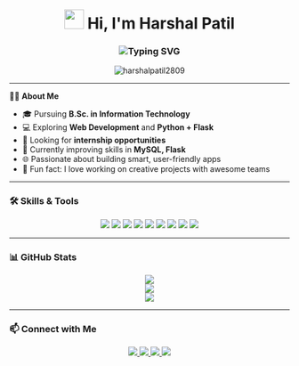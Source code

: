 <h1 align="center">
  <img src="https://media.giphy.com/media/hvRJCLFzcasrR4ia7z/giphy.gif" width="35" />
  Hi, I'm Harshal Patil
</h1>

<h3 align="center">
  <img src="https://readme-typing-svg.demolab.com?font=Fira+Code&pause=1000&color=66CCFF&center=true&vCenter=true&width=440&lines=Student;Software+Developer;Open+to+Internship+Opportunities" alt="Typing SVG" />
</h3>

<p align="center">
  <img src="https://komarev.com/ghpvc/?username=harshalpatil2809&label=Profile%20views&color=66CCFF&style=flat-square" alt="harshalpatil2809" />
</p>

---

🧑‍🎓 **About Me**

- 🎓 Pursuing **B.Sc. in Information Technology**
- 💻 Exploring **Web Development** and **Python + Flask**
- 🚀 Looking for **internship opportunities**
- 🧠 Currently improving skills in **MySQL, Flask**
- 🌐 Passionate about building smart, user-friendly apps
- 🧩 Fun fact: I love working on creative projects with awesome teams

---

### 🛠️ Skills & Tools

<p align="center">
  <img src="https://img.shields.io/badge/HTML5-16161A?style=for-the-badge&logo=html5&logoColor=66CCFF" />
  <img src="https://img.shields.io/badge/CSS3-16161A?style=for-the-badge&logo=css3&logoColor=66CCFF" />
  <img src="https://img.shields.io/badge/JavaScript-16161A?style=for-the-badge&logo=javascript&logoColor=66CCFF" />
  <img src="https://img.shields.io/badge/Python-16161A?style=for-the-badge&logo=python&logoColor=66CCFF" />
  <img src="https://img.shields.io/badge/Flask-16161A?style=for-the-badge&logo=flask&logoColor=66CCFF" />
  <img src="https://img.shields.io/badge/MySQL-16161A?style=for-the-badge&logo=mysql&logoColor=66CCFF" />
  <img src="https://img.shields.io/badge/Figma-16161A?style=for-the-badge&logo=figma&logoColor=66CCFF" />
  <img src="https://img.shields.io/badge/Communication-16161A?style=for-the-badge&logoColor=66CCFF" />
  <img src="https://img.shields.io/badge/Teamwork-16161A?style=for-the-badge&logoColor=66CCFF" />
</p>

---

### 📊 GitHub Stats

<p align="center">
  <img src="https://github-readme-stats.vercel.app/api?username=harshalpatil2809&show_icons=true&theme=tokyonight&icon_color=66CCFF&title_color=66CCFF&text_color=cccccc&bg_color=16161A" />
  <br />
  <img src="https://github-readme-streak-stats.herokuapp.com/?user=harshalpatil2809&theme=tokyonight&sideNums=66CCFF&currStreakLabel=66CCFF&dates=cccccc&sideLabels=66CCFF&background=16161A" />
  <br />
  <img src="https://github-readme-stats.vercel.app/api/top-langs/?username=harshalpatil2809&layout=compact&theme=tokyonight&bg_color=16161A&title_color=66CCFF&text_color=cccccc" />
</p>

---

### 📫 Connect with Me

<p align="center">
  <a href="mailto:harshalpatil2809@gmail.com">
    <img src="https://img.shields.io/badge/email-16161A?style=for-the-badge&logo=gmail&logoColor=66CCFF" />
  </a>
  <a href="https://www.instagram.com/_harshallpatil_/?hl=en" target="_blank">
    <img src="https://img.shields.io/badge/instagram-16161A?style=for-the-badge&logo=instagram&logoColor=66CCFF" />
  </a>
  <a href="https://x.com/Patil_Harshal_5" target="_blank">
    <img src="https://img.shields.io/badge/x-16161A?style=for-the-badge&logo=twitter&logoColor=66CCFF" />
  </a>
  <a href="https://www.linkedin.com/in/harshal-patil-56a0b2293/" target="_blank">
    <img src="https://img.shields.io/badge/linkedin-16161A?style=for-the-badge&logo=linkedin&logoColor=66CCFF" />
  </a>
</p>